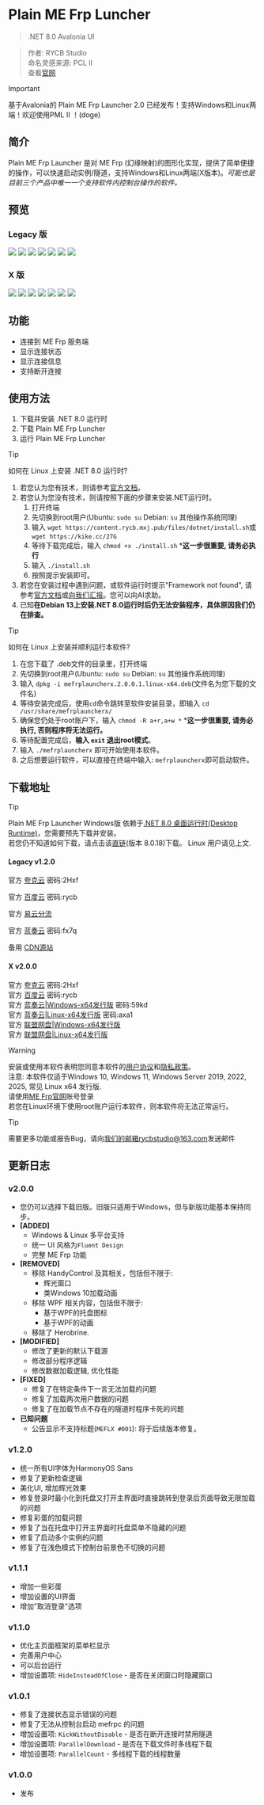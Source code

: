 <script setup>
import { NTag, NCard, NSpace, NCarousel } from 'naive-ui'
</script>

# Plain ME Frp Luncher

> <NSpace>
> <NTag :bordered="false" type="info">.NET 8.0</NTag>
> <NTag :bordered="false" :color="{ color: '#165BFF', textColor: '#BBB' }">
>    Avalonia UI
>    <template #avatar>
>       <n-avatar
>         src="https://docs.avaloniaui.net/zh-Hans/img/purple-border-gradient-icon.png"
>       />
>    </template>
> </NTag>
> <template>
>  <n-tag :bordered="false" :color="{ color: '#018DF8', textColor: '#BBB' }">
>    Fluent Design
>  </n-tag>
> </template>
> </NSpace>

> 作者: RYCB Studio  
> 命名灵感来源: PCL Ⅱ  
> 查看[官网](https://rycb.mxj.pub/mefl/)

> [!IMPORTANT]
> 基于Avalonia的 Plain ME Frp Launcher 2.0 已经发布！支持Windows和Linux两端！欢迎使用PML Ⅱ ！(doge)

## 简介
Plain ME Frp Launcher 是对 ME Frp (幻缘映射)的图形化实现，提供了简单便捷的操作，可以快速启动实例/隧道，支持Windows和Linux两端(X版本)。*可能也是目前三个产品中唯一一个支持软件内控制台操作的软件。*

## 预览
### Legacy 版
<NCarousel show-arrow autoplay>
    <img
      class="carousel-img"
      src="https://image.mefrp-tpca.yealqp.fun/image/views/rycb/login.png"
    >
    <img
      class="carousel-img"
      src="https://image.mefrp-tpca.yealqp.fun/image/views/rycb/home.png"
    >
    <img
      class="carousel-img"
      src="https://image.mefrp-tpca.yealqp.fun/image/views/rycb/create.png"
    >
    <img
      class="carousel-img"
      src="https://image.mefrp-tpca.yealqp.fun/image/views/rycb/manage.png"
    >
    <img
      class="carousel-img"
      src="https://image.mefrp-tpca.yealqp.fun/image/views/rycb/monitor.png"
    >
    <img
      class="carousel-img"
      src="https://image.mefrp-tpca.yealqp.fun/image/views/rycb/about.png"
    >
    <img
      class="carousel-img"
      src="https://image.mefrp-tpca.yealqp.fun/image/views/rycb/terminal.png"
    >
</NCarousel>

### X 版
<NCarousel show-arrow autoplay>
    <img
      class="carousel-img"
      src="/rycb/loginx.png"
    >
    <img
      class="carousel-img"
      src="/rycb/homex.png"
    >
    <img
      class="carousel-img"
      src="/rycb/createx.png"
    >
    <img
      class="carousel-img"
      src="/rycb/managex.png"
    >
    <img
      class="carousel-img"
      src="/rycb/monitorx.png"
    >
    <img
      class="carousel-img"
      src="/rycb/aboutx.png"
    >
    <img
      class="carousel-img"
      src="/rycb/terminalx.png"
    >
</NCarousel>

## 功能

- 连接到 ME Frp 服务端
- 显示连接状态
- 显示连接信息
- 支持断开连接

## 使用方法
1. 下载并安装 .NET 8.0 运行时
2. 下载 Plain ME Frp Luncher
3. 运行 Plain ME Frp Luncher
> [!TIP]
> 如何在 Linux 上安装 .NET 8.0 运行时?
> 1. 若您认为您有技术，则请参考[官方文档](https://learn.microsoft.com/zh-cn/dotnet/core/install/linux)。
> 2. 若您认为您没有技术，则请按照下面的步骤来安装.NET运行时。
>     1. 打开终端
>     2. 先切换到root用户(Ubuntu: `sudo su`  Debian: `su`  其他操作系统同理)
>     3. 输入 `wget https://content.rycb.mxj.pub/files/dotnet/install.sh`或 `wget https://kike.cc/27G`
>    4. 等待下载完成后，输入 `chmod +x ./install.sh` \***这一步很重要, 请务必执行**
>    5. 输入 `./install.sh`
>     6. 按照提示安装即可。
> 3. 若您在安装过程中遇到问题，或软件运行时提示"Framework not found", 请参考[官方文档](https://learn.microsoft.com/zh-cn/dotnet/core/install/linux)或[向我们汇报](mailto://rycbstudio@163.com)。您可以向AI求助。
> 4. 已知**在Debian 13上安装.NET 8.0运行时后仍无法安装程序，具体原因我们仍在排查。**


> [!TIP]
> 如何在 Linux 上安装并顺利运行本软件?
>    1. 在您下载了 .deb文件的目录里，打开终端
>    2. 先切换到root用户(Ubuntu: `sudo su`  Debian: `su`  其他操作系统同理)
>    3. 输入 `dpkg -i mefrplauncherx.2.0.0.1.linux-x64.deb`(文件名为您下载的文件名)
>    4. 等待安装完成后，使用`cd`命令跳转至软件安装目录，即输入 `cd /usr/share/mefrplauncherx/` 
>    5. 确保您仍处于root账户下，输入 `chmod -R a+r,a+w *` \***这一步很重要, 请务必执行, 否则程序将无法运行。**
>    6. 等待配置完成后，**输入 `exit` 退出root模式**。
>    7. 输入 `./mefrplauncherx` 即可开始使用本软件。
>    8. 之后想要运行软件，可以直接在终端中输入: `mefrplauncherx`即可启动软件。

## 下载地址

> [!TIP]
> Plain ME Frp Launcher Windows版 依赖于[.NET 8.0 桌面运行时(Desktop Runtime)](https://dotnet.microsoft.com/download/dotnet/8.0)，您需要预先下载并安装。  
> 若您仍不知道如何下载，请点击该[直链](https://dotnet.microsoft.com/download/dotnet/thank-you/runtime-desktop-8.0.18-windows-x64-installer)(版本 8.0.18)下载。
> Linux 用户请见上文.
#### Legacy v1.2.0
官方 [夸克云](https://pan.quark.cn/s/dbc1e3b0c0a4?pwd=2Hxf) 密码:2Hxf

官方 [百度云](https://pan.baidu.com/s/1c_oLBFQt6VSDhyUohefw_g?pwd=rycb) 密码:rycb

官方 [易云分流](https://share.asytech.cn/s/95b2yoQjK6wJMk5)

官方 [蓝奏云](https://rycbstudio.lanzoue.com/ibcLg33fs6qh) 密码:fx7q

备用 [CDN源站](https://content.rycb.mxj.pub/files/mefl/Plain%20ME%20Frp%20Launcher%20%E5%AE%89%E8%A3%85%E7%A8%8B%E5%BA%8F.exe)

#### X v2.0.0
官方 [夸克云](https://pan.quark.cn/s/dbc1e3b0c0a4?pwd=2Hxf) 密码:2Hxf  
官方 [百度云](https://pan.baidu.com/s/1c_oLBFQt6VSDhyUohefw_g?pwd=rycb) 密码:rycb  
官方 [蓝奏云|Windows-x64发行版](https://rycbstudio.lanzoue.com/i93Fg34lbc2j) 密码:59kd  
官方 [蓝奏云|Linux-x64发行版](https://rycbstudio.lanzoue.com/iHfIe34lbcre) 密码:axa1  
官方 [联盟网盘|Windows-x64发行版](https://lmcloud.yealqp.fun/f/19co/PML%20%E2%85%A1%20%E5%AE%89%E8%A3%85%E7%A8%8B%E5%BA%8F%202.0.0.1.exe)  
官方 [联盟网盘|Linux-x64发行版](https://lmcloud.yealqp.fun/f/M6Hb/mefrplauncherx.2.0.0.1.linux-x64.deb)

  
> [!WARNING]
> 安装或使用本软件表明您同意本软件的[用户协议](https://rycb.mxj.pub/mefl/useragreement.html)和[隐私政策](https://rycb.mxj.pub/mefl/privacy.html)。<br>
> 注意: 本软件仅适于Windows 10, Windows 11, Windows Server 2019, 2022, 2025, 常见 Linux x64 发行版. <br>
> 请使用[ME Frp官网](https://www.mefrp.com/)账号登录 <br>
> 若您在Linux环境下使用root账户运行本软件，则本软件将无法正常运行。

> [!TIP]
> 需要更多功能或报告Bug，请向[我们的邮箱rycbstudio@163.com](mailto://rycbstudio@163.com)发送邮件 <br>

## 更新日志
### v2.0.0
- 您仍可以选择下载旧版。旧版只适用于Windows，但与新版功能基本保持同步。
- **\[ADDED\]**
    - Windows & Linux 多平台支持
    - 统一 UI 风格为`Fluent Design`
    - 完整 ME Frp 功能
- **\[REMOVED\]**
    - 移除 HandyControl 及其相关，包括但不限于: 
        - 辉光窗口
        - 类Windows 10加载动画
    - 移除 WPF 相关内容，包括但不限于:
        - 基于WPF的托盘图标
        - 基于WPF的动画
    - 移除了 Herobrine.
- **\[MODIFIED\]**
    - 修改了更新的默认下载源
    - 修改部分程序逻辑
    - 修改数据加载逻辑, 优化性能
- **\[FIXED\]**
    - 修复了在特定条件下一言无法加载的问题
    - 修复了加载两次用户数据的问题
    - 修复了在加载节点不存在的隧道时程序卡死的问题
- **已知问题**
    - 公告显示不支持标题(`MEFLX #001`): 将于后续版本修复。

### v1.2.0
- 统一所有UI字体为HarmonyOS Sans
- 修复了更新检查逻辑
- 美化UI, 增加辉光效果
- 修复登录时最小化到托盘又打开主界面时直接跳转到登录后页面导致无限加载的问题
- 修复彩蛋的加载问题
- 修复了当在托盘中打开主界面时托盘菜单不隐藏的问题
- 修复了启动多个实例的问题
- 修复了在浅色模式下控制台前景色不切换的问题
### v1.1.1
- 增加一些彩蛋
- 增加设置的UI界面
- 增加"取消登录"选项
### v1.1.0
- 优化主页面框架的菜单栏显示
- 完善用户中心
- 可以后台运行
- 增加设置项: `HideInsteadOfClose` - 是否在关闭窗口时隐藏窗口
### v1.0.1
- 修复了连接状态显示错误的问题
- 修复了无法从控制台启动 mefrpc 的问题
- 增加设置项: `KickWithoutDisable` - 是否在断开连接时禁用隧道
- 增加设置项: `ParallelDownload` - 是否在下载文件时多线程下载
- 增加设置项: `ParallelCount` - 多线程下载的线程数量
### v1.0.0
- 发布
